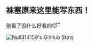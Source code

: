 ## 袜塞原来这里能写东西！
别看了没什么好看的😴
<br>

![Null314159's GitHub Stats](https://github-readme-stats.vercel.app/api?username=null-3-14159&show_icons=true&theme=dark&locale=cn&include_all_commits=true&number_format=long&icon_color=fefefe&rank_icon=percentile&hide_border=true)
<!--
**null-3-14159/null-3-14159** is a ✨ _special_ ✨ repository because its `README.md` (this file) appears on your GitHub profile.

Here are some ideas to get you started:

- 🔭 I’m currently working on ...
- 🌱 I’m currently learning ...
- 👯 I’m looking to collaborate on ...
- 🤔 I’m looking for help with ...
- 💬 Ask me about ...
- 📫 How to reach me: ...
- 😄 Pronouns: ...
- ⚡ Fun fact: ...
-->

